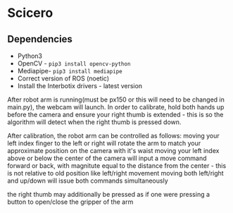 # Scicero

## Dependencies
* Python3
* OpenCV - `pip3 install opencv-python`
* Mediapipe- `pip3 install mediapipe`
* Correct version of ROS (noetic)
* Install the Interbotix drivers - latest version

After robot arm is running(must be px150 or this will need to be changed in main.py), the webcam will launch. In order to calibrate, hold both hands up before the camera and ensure your right thumb is extended - this is so the algorithm will detect when the right thumb is pressed down.

After calibration, the robot arm can be controlled as follows:
moving your left index finger to the left or right will rotate the arm to match your approximate position on the camera with it's waist
moving your left index above or below the center of the camera will input a move command forward or back, with magnitute equal to the distance from the center - this is not relative to old position like left/right movement
moving both left/right and up/down will issue both commands simultaneously

the right thumb may additionally be pressed as if one were pressing a button to open/close the gripper of the arm

